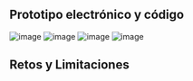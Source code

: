 ## Prototipo electrónico y código 
![image](https://github.com/RaulMantilla123/FunBio/assets/143365951/5a230148-a2ac-4636-b1d9-992ef6be8ffa)
![image](https://github.com/RaulMantilla123/FunBio/assets/143365951/bce343e4-21d5-4829-9e85-3fea3e234fba)
![image](https://github.com/RaulMantilla123/FunBio/assets/143365951/4346fc05-ffa5-4f3a-b95e-068a0b10582f)
![image](https://github.com/RaulMantilla123/FunBio/assets/143365951/c6204b8b-66b8-48c4-bef5-300c6c3b92c2)

## Retos y Limitaciones 
